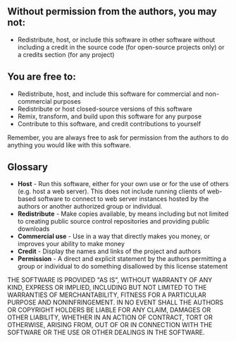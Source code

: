 ## Without permission from the authors, you may not:

- Redistribute, host, or include this software in other software without including a credit in the source code (for open-source projects only) or a credits section (for any project)

## You are free to:

- Redistribute, host, and include this software for commercial and non-commercial purposes
- Redistribute or host closed-source versions of this software
- Remix, transform, and build upon this software for any purpose
- Contribute to this software, and credit contributions to yourself

Remember, you are always free to ask for permission from the authors to do anything you would like with this software.

## Glossary

- **Host** - Run this software, either for your own use or for the use of others (e.g. host a web server). This does not include running clients of web-based software to connect to web server instances hosted by the authors or another authorized group or individual.
- **Redistribute** - Make copies available, by means including but not limited to creating public source control repositories and providing public downloads
- **Commercial use** - Use in a way that directly makes you money, or improves your ability to make money
- **Credit** - Display the names and links of the project and authors
- **Permission** - A direct and explicit statement by the authors permitting a group or individual to do something disallowed by this license statement

THE SOFTWARE IS PROVIDED "AS IS", WITHOUT WARRANTY OF ANY KIND, EXPRESS OR IMPLIED, INCLUDING BUT NOT LIMITED TO THE WARRANTIES OF MERCHANTABILITY, FITNESS FOR A PARTICULAR PURPOSE AND NONINFRINGEMENT. IN NO EVENT SHALL THE AUTHORS OR COPYRIGHT HOLDERS BE LIABLE FOR ANY CLAIM, DAMAGES OR OTHER LIABILITY, WHETHER IN AN ACTION OF CONTRACT, TORT OR OTHERWISE, ARISING FROM, OUT OF OR IN CONNECTION WITH THE SOFTWARE OR THE USE OR OTHER DEALINGS IN THE SOFTWARE.
